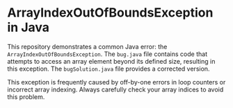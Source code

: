 # ArrayIndexOutOfBoundsException in Java

This repository demonstrates a common Java error: the `ArrayIndexOutOfBoundsException`.  The `bug.java` file contains code that attempts to access an array element beyond its defined size, resulting in this exception. The `bugSolution.java` file provides a corrected version.

This exception is frequently caused by off-by-one errors in loop counters or incorrect array indexing.  Always carefully check your array indices to avoid this problem.